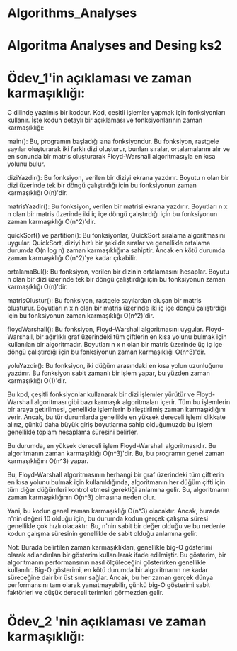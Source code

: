 # Algorithms_Analyses
# Algoritma Analyses and Desing ks2

# Ödev_1'in açıklaması ve zaman karmaşıklığı:
 C dilinde yazılmış bir koddur. Kod, çeşitli işlemler yapmak için fonksiyonları kullanır. İşte kodun detaylı bir açıklaması ve fonksiyonlarının zaman karmaşıklığı:

main(): Bu, programın başladığı ana fonksiyondur. Bu fonksiyon, rastgele sayılar oluşturarak iki farklı dizi oluşturur, bunları sıralar, ortalamalarını alır ve en sonunda bir matris oluşturarak Floyd-Warshall algoritmasıyla en kısa yolunu bulur.

diziYazdir(): Bu fonksiyon, verilen bir diziyi ekrana yazdırır. Boyutu n olan bir dizi üzerinde tek bir döngü çalıştırdığı için bu fonksiyonun zaman karmaşıklığı O(n)'dir.

matrisYazdir(): Bu fonksiyon, verilen bir matrisi ekrana yazdırır. Boyutları n x n olan bir matris üzerinde iki iç içe döngü çalıştırdığı için bu fonksiyonun zaman karmaşıklığı O(n^2)'dir.

quickSort() ve partition(): Bu fonksiyonlar, QuickSort sıralama algoritmasını uygular. QuickSort, diziyi hızlı bir şekilde sıralar ve genellikle ortalama durumda O(n log n) zaman karmaşıklığına sahiptir. Ancak en kötü durumda zaman karmaşıklığı O(n^2)'ye kadar çıkabilir.

ortalamaBul(): Bu fonksiyon, verilen bir dizinin ortalamasını hesaplar. Boyutu n olan bir dizi üzerinde tek bir döngü çalıştırdığı için bu fonksiyonun zaman karmaşıklığı O(n)'dir.

matrisOlustur(): Bu fonksiyon, rastgele sayılardan oluşan bir matris oluşturur. Boyutları n x n olan bir matris üzerinde iki iç içe döngü çalıştırdığı için bu fonksiyonun zaman karmaşıklığı O(n^2)'dir.

floydWarshall(): Bu fonksiyon, Floyd-Warshall algoritmasını uygular. Floyd-Warshall, bir ağırlıklı graf üzerindeki tüm çiftlerin en kısa yolunu bulmak için kullanılan bir algoritmadır. Boyutları n x n olan bir matris üzerinde üç iç içe döngü çalıştırdığı için bu fonksiyonun zaman karmaşıklığı O(n^3)'dir.

yoluYazdir(): Bu fonksiyon, iki düğüm arasındaki en kısa yolun uzunluğunu yazdırır. Bu fonksiyon sabit zamanlı bir işlem yapar, bu yüzden zaman karmaşıklığı O(1)'dir.

Bu kod, çeşitli fonksiyonlar kullanarak bir dizi işlemler yürütür ve Floyd-Warshall algoritması gibi bazı karmaşık algoritmaları içerir. Tüm bu işlemlerin bir araya getirilmesi, genellikle işlemlerin birleştirilmiş zaman karmaşıklığını verir. Ancak, bu tür durumlarda genellikle en yüksek dereceli işlemi dikkate alırız, çünkü daha büyük giriş boyutlarına sahip olduğumuzda bu işlem genellikle toplam hesaplama süresini belirler.

Bu durumda, en yüksek dereceli işlem Floyd-Warshall algoritmasıdır. Bu algoritmanın zaman karmaşıklığı O(n^3)'dir. Bu, bu programın genel zaman karmaşıklığını O(n^3) yapar.

Bu, Floyd-Warshall algoritmasının herhangi bir graf üzerindeki tüm çiftlerin en kısa yolunu bulmak için kullanıldığında, algoritmanın her düğüm çifti için tüm diğer düğümleri kontrol etmesi gerektiği anlamına gelir. Bu, algoritmanın zaman karmaşıklığının O(n^3) olmasına neden olur.

Yani, bu kodun genel zaman karmaşıklığı O(n^3) olacaktır. Ancak, burada n'nin değeri 10 olduğu için, bu durumda kodun gerçek çalışma süresi genellikle çok hızlı olacaktır. Bu, n'nin sabit bir değer olduğu ve bu nedenle kodun çalışma süresinin genellikle de sabit olduğu anlamına gelir.

Not: Burada belirtilen zaman karmaşıklıkları, genellikle big-O gösterimi olarak adlandırılan bir gösterim kullanılarak ifade edilmiştir. Bu gösterim, bir algoritmanın performansının nasıl ölçüleceğini gösterirken genellikle kullanılır. Big-O gösterimi, en kötü durumda bir algoritmanın ne kadar süreceğine dair bir üst sınır sağlar. Ancak, bu her zaman gerçek dünya performansını tam olarak yansıtmayabilir, çünkü big-O gösterimi sabit faktörleri ve düşük dereceli terimleri görmezden gelir.


# Ödev_2 'nin açıklaması ve zaman karmaşıklığı:

